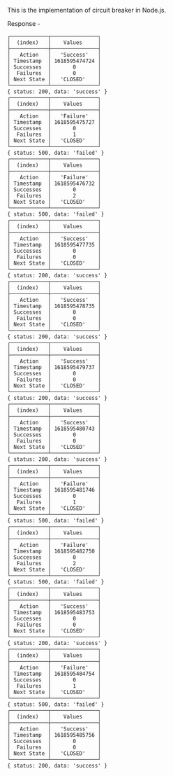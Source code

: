 This is the implementation of circuit breaker in Node.js.

Response - 

  
    ┌────────────┬───────────────┐
    │  (index)   │    Values     │
    ├────────────┼───────────────┤
    │   Action   │   'Success'   │
    │ Timestamp  │ 1618595474724 │
    │ Successes  │       0       │
    │  Failures  │       0       │
    │ Next State │   'CLOSED'    │
    └────────────┴───────────────┘
    { status: 200, data: 'success' }
    ┌────────────┬───────────────┐
    │  (index)   │    Values     │
    ├────────────┼───────────────┤
    │   Action   │   'Failure'   │
    │ Timestamp  │ 1618595475727 │
    │ Successes  │       0       │
    │  Failures  │       1       │
    │ Next State │   'CLOSED'    │
    └────────────┴───────────────┘
    { status: 500, data: 'failed' }
    ┌────────────┬───────────────┐
    │  (index)   │    Values     │
    ├────────────┼───────────────┤
    │   Action   │   'Failure'   │
    │ Timestamp  │ 1618595476732 │
    │ Successes  │       0       │
    │  Failures  │       2       │
    │ Next State │   'CLOSED'    │
    └────────────┴───────────────┘
    { status: 500, data: 'failed' }
    ┌────────────┬───────────────┐
    │  (index)   │    Values     │
    ├────────────┼───────────────┤
    │   Action   │   'Success'   │
    │ Timestamp  │ 1618595477735 │
    │ Successes  │       0       │
    │  Failures  │       0       │
    │ Next State │   'CLOSED'    │
    └────────────┴───────────────┘
    { status: 200, data: 'success' }
    ┌────────────┬───────────────┐
    │  (index)   │    Values     │
    ├────────────┼───────────────┤
    │   Action   │   'Success'   │
    │ Timestamp  │ 1618595478735 │
    │ Successes  │       0       │
    │  Failures  │       0       │
    │ Next State │   'CLOSED'    │
    └────────────┴───────────────┘
    { status: 200, data: 'success' }
    ┌────────────┬───────────────┐
    │  (index)   │    Values     │
    ├────────────┼───────────────┤
    │   Action   │   'Success'   │
    │ Timestamp  │ 1618595479737 │
    │ Successes  │       0       │
    │  Failures  │       0       │
    │ Next State │   'CLOSED'    │
    └────────────┴───────────────┘
    { status: 200, data: 'success' }
    ┌────────────┬───────────────┐
    │  (index)   │    Values     │
    ├────────────┼───────────────┤
    │   Action   │   'Success'   │
    │ Timestamp  │ 1618595480743 │
    │ Successes  │       0       │
    │  Failures  │       0       │
    │ Next State │   'CLOSED'    │
    └────────────┴───────────────┘
    { status: 200, data: 'success' }
    ┌────────────┬───────────────┐
    │  (index)   │    Values     │
    ├────────────┼───────────────┤
    │   Action   │   'Failure'   │
    │ Timestamp  │ 1618595481746 │
    │ Successes  │       0       │
    │  Failures  │       1       │
    │ Next State │   'CLOSED'    │
    └────────────┴───────────────┘
    { status: 500, data: 'failed' }
    ┌────────────┬───────────────┐
    │  (index)   │    Values     │
    ├────────────┼───────────────┤
    │   Action   │   'Failure'   │
    │ Timestamp  │ 1618595482750 │
    │ Successes  │       0       │
    │  Failures  │       2       │
    │ Next State │   'CLOSED'    │
    └────────────┴───────────────┘
    { status: 500, data: 'failed' }
    ┌────────────┬───────────────┐
    │  (index)   │    Values     │
    ├────────────┼───────────────┤
    │   Action   │   'Success'   │
    │ Timestamp  │ 1618595483753 │
    │ Successes  │       0       │
    │  Failures  │       0       │
    │ Next State │   'CLOSED'    │
    └────────────┴───────────────┘
    { status: 200, data: 'success' }
    ┌────────────┬───────────────┐
    │  (index)   │    Values     │
    ├────────────┼───────────────┤
    │   Action   │   'Failure'   │
    │ Timestamp  │ 1618595484754 │
    │ Successes  │       0       │
    │  Failures  │       1       │
    │ Next State │   'CLOSED'    │
    └────────────┴───────────────┘
    { status: 500, data: 'failed' }
    ┌────────────┬───────────────┐
    │  (index)   │    Values     │
    ├────────────┼───────────────┤
    │   Action   │   'Success'   │
    │ Timestamp  │ 1618595485756 │
    │ Successes  │       0       │
    │  Failures  │       0       │
    │ Next State │   'CLOSED'    │
    └────────────┴───────────────┘
    { status: 200, data: 'success' }

